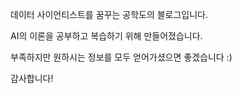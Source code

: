 데이터 사이언티스트를 꿈꾸는 공학도의 블로그입니다.

AI의 이론을 공부하고 복습하기 위해 만들어졌습니다.

부족하지만 원하시는 정보를 모두 얻어가셨으면 좋겠습니다 :)

감사합니다!
